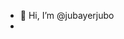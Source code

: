- 👋 Hi, I’m @jubayerjubo
- 

<!---
jubayerjubo/jubayerjubo is a ✨ special ✨ repository because its `README.md` (this file) appears on your GitHub profile.
You can click the Preview link to take a look at your changes.
--->
